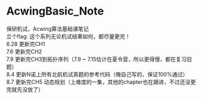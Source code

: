 # AcwingBasic_Note
保研机试，Acwing算法基础课笔记<br />
立个flag: 这个系列无论机试结果如何，都尽量更完！<br />
6.28 更新完CH1<br />
7.6 更新完CH2<br />
7.9 更新完CH3到拓扑序列（7.9 ~ 7.15估计在夏令营，所以更得慢，都在复习旧题）<br />
8.4 更新N诺上所有北航机试真题的参考代码（俺自己写的，保证100%通过）<br />
8.7 更新完CH5 动态规划（上难度的一集，其他的chapter也在跟进，不过还没更完就先没放了）
